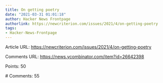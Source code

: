 ```yaml
---
title: On getting poetry
date: "2021-03-31 01:01:18"
author: Hacker News Frontpage
authorlink: https://newcriterion.com/issues/2021/4/on-getting-poetry
tags:
- Hacker-News-Frontpage
---
```


<p>Article URL: <a href="https://newcriterion.com/issues/2021/4/on-getting-poetry">https://newcriterion.com/issues/2021/4/on-getting-poetry</a></p>
<p>Comments URL: <a href="https://news.ycombinator.com/item?id=26642398">https://news.ycombinator.com/item?id=26642398</a></p>
<p>Points: 50</p>
<p># Comments: 55</p>
